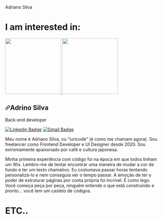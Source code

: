 Adriano Silva

# I am interested in:

<div>
<a href="https://github.com/abelisio">
<img height="180em" src="https://github-readme-stats.vercel.app/api/top-langs/?username=abelisio&layout=compact&langs_count=7&theme=dracula"/>
<img height="180em" src="https://github-readme-stats.vercel.app/api?username=abelisio&show_icons=true&theme=dracula&include_all_commits=true&count_private=true"/>
</div>
          
  <article class="markdown-body entry-content container-lg f5" itemprop="text"><h1 dir="auto"><a id="user-content-iuri-silva" class="anchor" aria-hidden="true" tabindex="-1" href="#abelisio"><svg class="octicon octicon-link" viewBox="0 0 16 16" version="1.1" width="16" height="16" aria-hidden="true"><path d="m7.775 3.275 1.25-1.25a3.5 3.5 0 1 1 4.95 4.95l-2.5 2.5a3.5 3.5 0 0 1-4.95 0 .751.751 0 0 1 .018-1.042.751.751 0 0 1 1.042-.018 1.998 1.998 0 0 0 2.83 0l2.5-2.5a2.002 2.002 0 0 0-2.83-2.83l-1.25 1.25a.751.751 0 0 1-1.042-.018.751.751 0 0 1-.018-1.042Zm-4.69 9.64a1.998 1.998 0 0 0 2.83 0l1.25-1.25a.751.751 0 0 1 1.042.018.751.751 0 0 1 .018 1.042l-1.25 1.25a3.5 3.5 0 1 1-4.95-4.95l2.5-2.5a3.5 3.5 0 0 1 4.95 0 .751.751 0 0 1-.018 1.042.751.751 0 0 1-1.042.018 1.998 1.998 0 0 0-2.83 0l-2.5 2.5a1.998 1.998 0 0 0 0 2.83Z"></path></svg></a>Adrino Silva</h1>
<p dir="auto">Back-end developer</p>
<p dir="auto"><a href="https://www.linkedin.com/in/adriano-belisio/" rel="nofollow"><img src="https://camo.githubusercontent.com/4a143c2ec15953632e3b9383679f48f753ef13b7f8ced917d24a842678005a94/68747470733a2f2f696d672e736869656c64732e696f2f62616467652f2d4975726925323053696c76612d3938364446463f7374796c653d666c61742d737175617265266c6f676f3d4c696e6b6564696e266c6f676f436f6c6f723d7768697465266c696e6b3d68747470733a2f2f7777772e6c696e6b6564696e2e636f6d2f696e2f69757269636f64652f" alt="Linkedin Badge" data-canonical-src="https://img.shields.io/badge/-adriano.belisio-986DFF?style=flat-square&amp;logo=Linkedin&amp;logoColor=white&amp;link=https://www.linkedin.com/in/iuricode/" style="max-width: 100%;"></a>
<a href="mailto:adrano.belisio@yahoo.com.br"><img src="https://camo.githubusercontent.com/28eb6f92f9032ca52ceb32202002754cb677d70e3772fc926de8bd8a44b20099/68747470733a2f2f696d672e736869656c64732e696f2f62616467652f2d69757269636f6c64393940676d61696c2e636f6d2d3938364446463f7374796c653d666c61742d737175617265266c6f676f3d476d61696c266c6f676f436f6c6f723d7768697465266c696e6b3d6d61696c746f3a69757269636f6c64393940676d61696c2e636f6d" alt="Gmail Badge" data-canonical-src="https://img.shields.io/badge/-adriano.belsio@yahoo.com.br-986DFF?style=flat-square&amp;logo=Gmail&amp;logoColor=white&amp;link=mailto:adriano.belsio@yahoo.com.br" style="max-width: 100%;"></a></p>
<p dir="auto">Meu nome é Adriano Silva, ou “iuricode” (é como me chamam agora). Sou freelancer como Frontend Developer e UI Designer desde 2020. Sou extremamente apaixonado por café e cultura japonesa.</p>
<p dir="auto">Minha primeira experiência com código foi na época em que todos tinham um Wix. Lembro-me de tentar encontrar uma maneira de mudar a cor de fundo e ter um texto chamativo. Eu costumava passar horas tentando personalizá-lo e nem conseguia ver o tempo passar. A emoção de ter o poder de estruturar páginas por conta própria foi incrível. É como lego. Você começa peça por peça, ninguém entende o que está construindo e pronto... você tem um castelo de códigos.</p>
</article>

# ETC..
